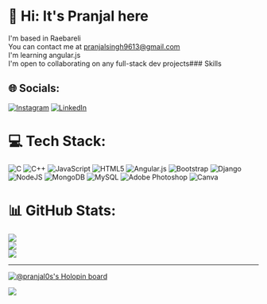 # 💫 Hi: It's Pranjal here
I'm based in Raebareli<br>You can contact me at pranjalsingh9613@gmail.com<br>I'm learning angular.js<br>I'm open to collaborating on any full-stack dev projects### Skills


## 🌐 Socials:
[![Instagram](https://img.shields.io/badge/Instagram-%23E4405F.svg?logo=Instagram&logoColor=white)](https://instagram.com/_pranjal_s) [![LinkedIn](https://img.shields.io/badge/LinkedIn-%230077B5.svg?logo=linkedin&logoColor=white)](https://www.linkedin.com/in/pranjal-singh-262748225/) 

# 💻 Tech Stack:
![C](https://img.shields.io/badge/c-%2300599C.svg?style=for-the-badge&logo=c&logoColor=white) ![C++](https://img.shields.io/badge/c++-%2300599C.svg?style=for-the-badge&logo=c%2B%2B&logoColor=white) ![JavaScript](https://img.shields.io/badge/javascript-%23323330.svg?style=for-the-badge&logo=javascript&logoColor=%23F7DF1E) ![HTML5](https://img.shields.io/badge/html5-%23E34F26.svg?style=for-the-badge&logo=html5&logoColor=white) ![Angular.js](https://img.shields.io/badge/angular.js-%23E23237.svg?style=for-the-badge&logo=angularjs&logoColor=white) ![Bootstrap](https://img.shields.io/badge/bootstrap-%23563D7C.svg?style=for-the-badge&logo=bootstrap&logoColor=white) ![Django](https://img.shields.io/badge/django-%23092E20.svg?style=for-the-badge&logo=django&logoColor=white) ![NodeJS](https://img.shields.io/badge/node.js-6DA55F?style=for-the-badge&logo=node.js&logoColor=white) ![MongoDB](https://img.shields.io/badge/MongoDB-%234ea94b.svg?style=for-the-badge&logo=mongodb&logoColor=white) ![MySQL](https://img.shields.io/badge/mysql-%2300f.svg?style=for-the-badge&logo=mysql&logoColor=white) ![Adobe Photoshop](https://img.shields.io/badge/adobephotoshop-%2331A8FF.svg?style=for-the-badge&logo=adobephotoshop&logoColor=white) ![Canva](https://img.shields.io/badge/Canva-%2300C4CC.svg?style=for-the-badge&logo=Canva&logoColor=white)
# 📊 GitHub Stats:
![](https://github-readme-stats.vercel.app/api?username=pranjal0s&theme=onedark&hide_border=false&include_all_commits=false&count_private=false)<br/>
![](https://github-readme-streak-stats.herokuapp.com/?user=pranjal0s&theme=onedark&hide_border=false)<br/>
![](https://github-readme-stats.vercel.app/api/top-langs/?username=pranjal0s&theme=onedark&hide_border=false&include_all_commits=false&count_private=false&layout=compact)

---

[![@pranjal0s's Holopin board](https://holopin.io/api/user/board?user=pranjal0s)](https://holopin.io/@pranjal0s)

[![](https://visitcount.itsvg.in/api?id=pranjal0s&icon=2&color=4)](https://visitcount.itsvg.in)
